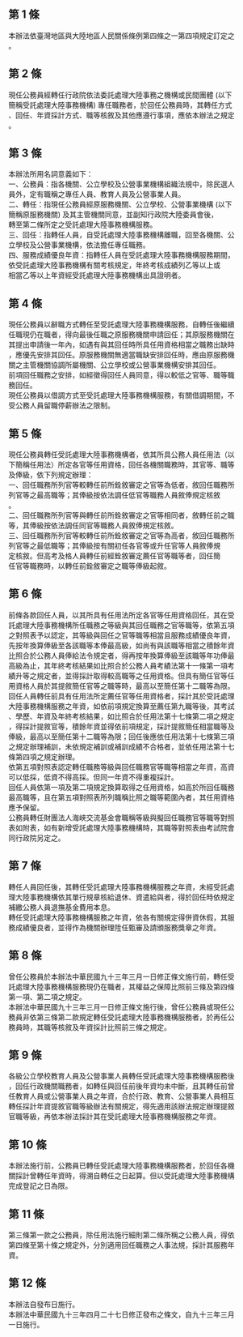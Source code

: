 第 1 條
-------
本辦法依臺灣地區與大陸地區人民關係條例第四條之一第四項規定訂定之  
。

第 2 條
-------
現任公務員經轉任行政院依法委託處理大陸事務之機構或民間團體 (以下  
簡稱受託處理大陸事務機構) 專任職務者，於回任公務員時，其轉任方式  
、回任、年資採計方式、職等核敘及其他應遵行事項，應依本辦法之規定  
。

第 3 條
-------
本辦法所用名詞意義如下：  
一、公務員：指各機關、公立學校及公營事業機構組織法規中，除民選人  
    員外，定有職稱之專任人員、教育人員及公營事業人員。  
二、轉任：指現任公務員經原服務機關、公立學校、公營事業機構 (以下  
    簡稱原服務機關) 及其主管機關同意，並副知行政院大陸委員會後，  
    轉至第二條所定之受託處理大陸事務機構服務。  
三、回任：指轉任人員，自受託處理大陸事務機構離職，回至各機關、公  
    立學校及公營事業機構，依法擔任專任職務。  
四、服務成績優良年資：指轉任人員在受託處理大陸事務機構服務期間，  
    依受託處理大陸事務機構有關考核規定，年終考核成績列乙等以上或  
    相當乙等以上年資經受託處理大陸事務機構出具證明者。

第 4 條
-------
現任公務員以辭職方式轉任至受託處理大陸事務機構服務，自轉任後繼續  
任職現仍在職者，得向最後任職之原服務機關申請回任；其原服務機關在  
其提出申請後一年內，如遇有與其回任時所具任用資格相當之職務出缺時  
，應優先安排其回任。原服務機關無適當職缺安排回任時，應由原服務機  
關之主管機關協調所屬機關、公立學校或公營事業機構安排其回任。  
前項回任職務之安排，如經徵得回任人員同意，得以較低之官等、職等職  
務回任。  
現任公務員以借調方式至受託處理大陸事務機構服務，有關借調期間，不  
受公務人員留職停薪辦法之限制。

第 5 條
-------
現任公務員轉任受託處理大陸事務機構者，依其所具公務人員任用法（以  
下簡稱任用法）所定各官等任用資格，回任各機關職務時，其官等、職等  
及俸級，依下列規定辦理：  
一、回任職務所列官等較轉任前所銓敘審定之官等為低者，敘回任職務所  
    列官等之最高職等；其俸級按依法調任低官等職務人員敘俸規定核敘  
    。  
二、回任職務所列官等與轉任前所銓敘審定之官等相同者，敘轉任前之職  
    等，其俸級按依法調任同官等職務人員敘俸規定核敘。  
三、回任職務所列官等較轉任前所銓敘審定之官等為高者，敘回任職務所  
    列官等之最低職等；其俸級按有關初任各官等或升任官等人員敘俸規  
    定核敘。但高考及格人員轉任前經銓敘審定薦任官等職等者，回任簡  
    任官等職務時，以轉任前銓敘審定之職等俸級起敘。

第 6 條
-------
前條各款回任人員，以其所具有任用法所定各官等任用資格回任，其在受  
託處理大陸事務機構所任職務之等級與其回任職務之官等職等，依第五項  
之對照表予以認定，其等級與回任之官等職等相當且服務成績優良年資，  
先按年換算俸級至各該職等本俸最高級，如尚有與該職等相當之積餘年資  
比照合於公務人員俸給法令規定者，得再按年換算俸級至該職等年功俸最  
高級為止，其年終考核結果如比照合於公務人員考績法第十一條第一項考  
績升等之規定者，並得採計取得較高職等之任用資格。但具有簡任官等任  
用資格人員於其提敘簡任官等之職等時，最高以至簡任第十二職等為限。  
回任人員轉任前具有任用法所定薦任官等任用資格者，採計其於受託處理  
大陸事務機構服務之年資，如依前項規定換算至薦任第九職等後，其考試  
、學歷、年資及年終考核結果，如比照合於任用法第十七條第二項之規定  
，得採計提敘官等，積餘年資並得依前項規定，採計提敘簡任相當職等及  
俸級，最高以至簡任第十二職等為限；回任後應依任用法第十七條第三項  
之規定辦理補訓，未依規定補訓或補訓成績不合格者，並依任用法第十七  
條第四項之規定辦理。  
依第五項對照表認定轉任職務等級與回任職務官等職等相當之年資，高資  
可以低採，低資不得高採。但同一年資不得重複採計。  
回任人員依第一項及第二項規定換算取得之任用資格，如高於所回任職務  
最高職等，且在第五項對照表所列職稱比照之職等範圍內者，其任用資格  
應予保留。  
公務員轉任財團法人海峽交流基金會職稱等級與擬回任職務官等職等對照  
表如附表，如有新增受託處理大陸事務機構時，其職等對照表由考試院會  
同行政院另定之。

第 7 條
-------
轉任人員回任後，其轉任受託處理大陸事務機構服務之年資，未經受託處  
理大陸事務機構依其單行規章核給退休、資遣給與者，得於回任時依規定  
補繳公務人員退撫基金費用本息。  
轉任受託處理大陸事務機構服務之年資，依各有關規定得併資休假，其服  
務成績優良者，並得作為機關辦理陞任甄審及請頒服務獎章之年資。

第 8 條
-------
曾任公務員於本辦法中華民國九十三年三月一日修正條文施行前，轉任受  
託處理大陸事務機構服務現仍在職者，其權益之保障比照前三條及第四條  
第一項、第二項之規定。  
本辦法中華民國九十三年三月一日修正條文施行後，曾任公務員或現任公  
務員非依第三條第二款規定轉任受託處理大陸事務機構服務者，於再任公  
務員時，其職等核敘及年資採計比照前三條之規定。

第 9 條
-------
各級公立學校教育人員及公營事業人員轉任受託處理大陸事務機構服務後  
，回任行政機關職務者，如轉任與回任前後年資均未中斷，且其轉任前曾  
任教育人員或公營事業人員之年資，合於行政、教育、公營事業人員相互  
轉任採計年資提敘官職等級辦法有關規定，得先適用該辦法規定辦理提敘  
官職等級，再依本辦法採計其在受託處理大陸事務機構服務之年資。

第 10 條
--------
本辦法施行前，公務員已轉任受託處理大陸事務機構服務者，於回任各機  
關採計曾轉任年資時，得溯自轉任之日起算。但以受託處理大陸事務機構  
完成登記之日為限。

第 11 條
--------
第三條第一款之公務員，除任用法施行細則第二條所稱之公務人員，得依  
第四條至第十條之規定外，分別適用回任職務之人事法規，採計其服務年  
資。

第 12 條
--------
本辦法自發布日施行。  
本辦法中華民國九十三年四月二十七日修正發布之條文，自九十三年三月  
一日施行。

